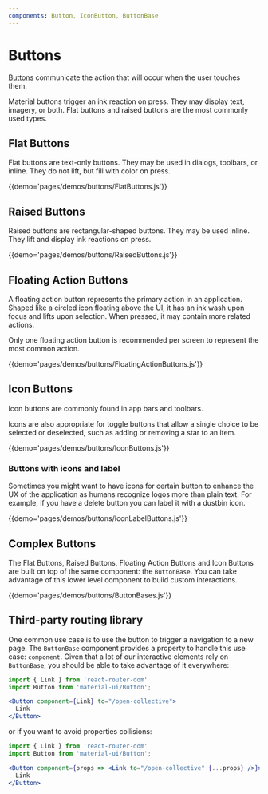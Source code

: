 ```yaml
---
components: Button, IconButton, ButtonBase
---
```


# Buttons

[Buttons](https://material.io/guidelines/components/buttons.html) communicate the action that will occur when the user touches them.

Material buttons trigger an ink reaction on press.
They may display text, imagery, or both.
Flat buttons and raised buttons are the most commonly used types.

## Flat Buttons

Flat buttons are text-only buttons.
They may be used in dialogs, toolbars, or inline.
They do not lift, but fill with color on press.

{{demo='pages/demos/buttons/FlatButtons.js'}}

## Raised Buttons

Raised buttons are rectangular-shaped buttons.
They may be used inline. They lift and display ink reactions on press.

{{demo='pages/demos/buttons/RaisedButtons.js'}}

## Floating Action Buttons

A floating action button represents the primary action in an application.
Shaped like a circled icon floating above the UI, it has an ink wash upon focus and lifts upon selection.
When pressed, it may contain more related actions.

Only one floating action button is recommended per screen to represent the most common action.

{{demo='pages/demos/buttons/FloatingActionButtons.js'}}

## Icon Buttons

Icon buttons are commonly found in app bars and toolbars.

Icons are also appropriate for toggle buttons that allow a single choice to be selected or deselected, such as adding or removing a star to an item.

{{demo='pages/demos/buttons/IconButtons.js'}}

### Buttons with icons and label

Sometimes you might want to have icons for certain button to enhance the UX of the application as humans recognize logos more than plain text. For example, if you have a delete button you can label it with a dustbin icon.

{{demo='pages/demos/buttons/IconLabelButtons.js'}}

## Complex Buttons

The Flat Buttons, Raised Buttons, Floating Action Buttons and Icon Buttons are built on top of the same component: the `ButtonBase`.
You can take advantage of this lower level component to build custom interactions.

{{demo='pages/demos/buttons/ButtonBases.js'}}

## Third-party routing library

One common use case is to use the button to trigger a navigation to a new page.
The `ButtonBase` component provides a property to handle this use case: `component`.
Given that a lot of our interactive elements rely on `ButtonBase`, you should be
able to take advantage of it everywhere:

```jsx
import { Link } from 'react-router-dom'
import Button from 'material-ui/Button';

<Button component={Link} to="/open-collective">
  Link
</Button>
```

or if you want to avoid properties collisions:

```jsx
import { Link } from 'react-router-dom'
import Button from 'material-ui/Button';

<Button component={props => <Link to="/open-collective" {...props} />}>
  Link
</Button>
```
